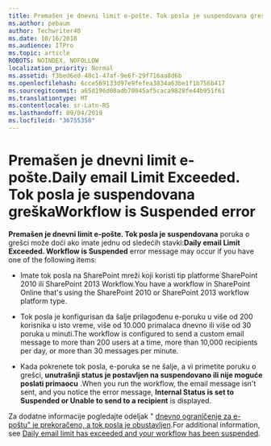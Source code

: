 ```yaml
---
title: Premašen je dnevni limit e-pošte. Tok posla je suspendovana greška
ms.author: pebaum
author: Techwriter40
ms.date: 10/16/2018
ms.audience: ITPro
ms.topic: article
ROBOTS: NOINDEX, NOFOLLOW
localization_priority: Normal
ms.assetid: f3bed6ed-48c1-47af-9e6f-29f716aa8d6b
ms.openlocfilehash: 6cce569133d97e9fefea3834a63be1f1b756b417
ms.sourcegitcommit: a65d196d00adb70045af5caca9828fe44b951f61
ms.translationtype: MT
ms.contentlocale: sr-Latn-RS
ms.lasthandoff: 09/04/2019
ms.locfileid: "36755358"
---
```

# <a name="daily-email-limit-exceeded-workflow-is-suspended-error"></a><span data-ttu-id="20b4d-103">Premašen je dnevni limit e-pošte.</span><span class="sxs-lookup"><span data-stu-id="20b4d-103">Daily email Limit Exceeded.</span></span> <span data-ttu-id="20b4d-104">Tok posla je suspendovana greška</span><span class="sxs-lookup"><span data-stu-id="20b4d-104">Workflow is Suspended error</span></span>

 <span data-ttu-id="20b4d-105">**Premašen je dnevni limit e-pošte. Tok posla je suspendovana** poruka o grešci može doći ako imate jednu od sledećih stavki:</span><span class="sxs-lookup"><span data-stu-id="20b4d-105">**Daily email Limit Exceeded. Workflow is Suspended** error message may occur if you have one of the following items:</span></span> 
  
- <span data-ttu-id="20b4d-106">Imate tok posla na SharePoint mreži koji koristi tip platforme SharePoint 2010 ili SharePoint 2013 Workflow.</span><span class="sxs-lookup"><span data-stu-id="20b4d-106">You have a workflow in SharePoint Online that's using the SharePoint 2010 or SharePoint 2013 workflow platform type.</span></span>
    
- <span data-ttu-id="20b4d-107">Tok posla je konfigurisan da šalje prilagođenu e-poruku u više od 200 korisnika u isto vreme, više od 10.000 primalaca dnevno ili više od 30 poruka u minuti.</span><span class="sxs-lookup"><span data-stu-id="20b4d-107">The workflow is configured to send a custom email message to more than 200 users at a time, more than 10,000 recipients per day, or more than 30 messages per minute.</span></span>
    
- <span data-ttu-id="20b4d-108">Kada pokrenete tok posla, e-poruka se ne šalje, a vi primetite poruku o grešci, **unutrašnji status je postavljen na suspendovano ili nije moguće poslati primaocu** .</span><span class="sxs-lookup"><span data-stu-id="20b4d-108">When you run the workflow, the email message isn't sent, and you notice the error message, **Internal Status is set to Suspended or Unable to send to a recipient** is displayed.</span></span> 
    
<span data-ttu-id="20b4d-109">Za dodatne informacije pogledajte odeljak " [dnevno ograničenje za e-poštu" je prekoračeno, a tok posla je obustavljen](https://go.microsoft.com/fwlink/?Linkid=2031137).</span><span class="sxs-lookup"><span data-stu-id="20b4d-109">For additional information, see [Daily email limit has exceeded and your workflow has been suspended](https://go.microsoft.com/fwlink/?Linkid=2031137).</span></span>
  
